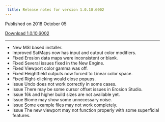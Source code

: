```yaml
---
 title: Release notes for version 1.0.10.6002
---
```


Published on 2018 October 05

[Download 1.0.10.6002](http://medium.com/quadspinner/)

***

<ul class="changelog">
<li class="new"><span>New</span>  MSI based installer.</li>
<li class="improved"><span>Improved</span>  SatMaps now has input and output color modifiers.</li>
<li class="fixed"><span>Fixed</span>  Erosion data maps were inconsistent or blank.</li>
<li class="fixed"><span>Fixed</span>  Several issues fixed in the New Engine.</li>
<li class="fixed"><span>Fixed</span>  Viewport color gamma was off.</li>
<li class="fixed"><span>Fixed</span>  Heightfield outputs now forced to Linear color space.</li>
<li class="fixed"><span>Fixed</span>  Right-clicking would close popups.</li>
<li class="issue"><span>Issue</span>  Undo does not work correctly in some cases.</li>
<li class="issue"><span>Issue</span>  There may be some cursor offset issues in Erosion Studio.</li>
<li class="issue"><span>Issue</span>  16k and higher build sizes are not available yet.</li>
<li class="issue"><span>Issue</span>  Biome may show some unnecessary noise.</li>
<li class="issue"><span>Issue</span>  Some example files may not work completely.</li>
<li class="issue"><span>Issue</span>  The new viewport may not function properly with some superficial features.</li>
</ul>
